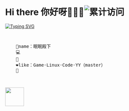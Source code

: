 
# Hi there 你好呀👋👋👋![累计访问](https://badges.toozhao.com/badges/01JREPYZDW1HAV99P5CTHPBQSB/blue.svg)

[![Typing SVG](https://readme-typing-svg.demolab.com?font=Fira+Code&size=30&pause=1000&color=B9AAF7&center=true&vCenter=true&multiline=true&random=true&width=435&lines=%E5%A6%82%E6%9E%9C%E6%B2%A1%E6%9C%89%E5%85%89%EF%BC%8C%E6%8A%AC%E5%A4%B4%E7%9C%8B%E7%9C%8B%E6%9C%88%E4%BA%AE)](https://git.io/typing-svg)


<br>
    <pre>
    🍒name：眠眠殿下
    💻 
    📖
    ❤️like：Game·Linux·Code·YY（master）
    🐾
    </pre>
<br>

<img src="https://raw.githubusercontent.com/innng/innng/master/assets/kyubey.gif" height="60"/>
